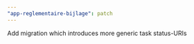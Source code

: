 ```yaml
---
"app-reglementaire-bijlage": patch
---
```


Add migration which introduces more generic task status-URIs
